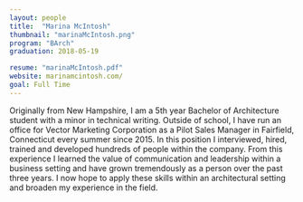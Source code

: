 ```yaml
---
layout: people
title:  "Marina McIntosh"
thumbnail: "marinaMcIntosh.png"
program: "BArch"
graduation: 2018-05-19

resume: "marinaMcIntosh.pdf"
website: marinamcintosh.com/
goal: Full Time
---
```


Originally from New Hampshire, I am a 5th year Bachelor of Architecture student with a minor in technical writing.
Outside of school, I have run an office for Vector Marketing Corporation as a Pilot Sales Manager in Fairfield, Connecticut every summer since 2015. In this position I interviewed, hired, trained and developed hundreds of people within the company. From this experience I learned the value of communication and leadership within a business setting and have grown tremendously as a person over the past three years. I now hope to apply these skills within an architectural setting and broaden my experience in the field.
